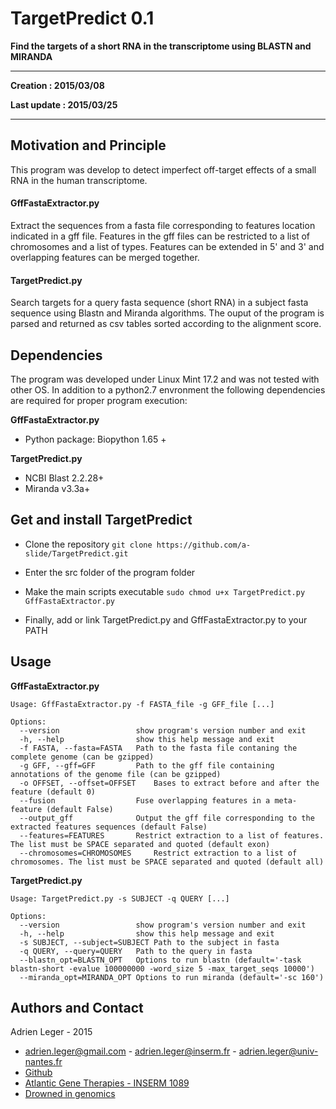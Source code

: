 # TargetPredict 0.1

**Find the targets of a short RNA in the transcriptome using BLASTN and MIRANDA**

---

**Creation : 2015/03/08**

**Last update : 2015/03/25**

---

## Motivation and Principle

This program was develop to detect imperfect off-target effects of a small RNA in the human transcriptome.

#### GffFastaExtractor.py

Extract the sequences from a fasta file corresponding to features location indicated in a gff file. Features in the gff files can be restricted to a list of chromosomes and a list of types. Features can be extended in 5' and 3' and overlapping features can be merged together.

#### TargetPredict.py

Search targets for a query fasta sequence (short RNA) in a subject fasta sequence using Blastn and Miranda algorithms. The ouput of the program is parsed and returned as csv tables sorted according to the alignment score. 

## Dependencies

The program was developed under Linux Mint 17.2 and was not tested with other OS. In addition to a python2.7 envronment the following dependencies are required for proper program execution:

**GffFastaExtractor.py**

* Python package:  Biopython 1.65 +

**TargetPredict.py**

* NCBI Blast 2.2.28+
* Miranda v3.3a+

## Get and install TargetPredict

* Clone the repository ```git clone https://github.com/a-slide/TargetPredict.git```

* Enter the src folder of the program folder

* Make the main scripts executable ```sudo chmod u+x TargetPredict.py GffFastaExtractor.py```

* Finally, add or link TargetPredict.py and GffFastaExtractor.py to your PATH

## Usage

**GffFastaExtractor.py**

```
Usage: GffFastaExtractor.py -f FASTA_file -g GFF_file [...]

Options:
  --version             	show program's version number and exit
  -h, --help            	show this help message and exit
  -f FASTA, --fasta=FASTA	Path to the fasta file contaning the complete genome (can be gzipped)
  -g GFF, --gff=GFF     	Path to the gff file containing annotations of the genome file (can be gzipped)
  -o OFFSET, --offset=OFFSET	Bases to extract before and after the feature (default 0)
  --fusion              	Fuse overlapping features in a meta-feature (default False)
  --output_gff          	Output the gff file corresponding to the extracted features sequences (default False)
  --features=FEATURES   	Restrict extraction to a list of features. The list must be SPACE separated and quoted (default exon)
  --chromosomes=CHROMOSOMES 	Restrict extraction to a list of chromosomes. The list must be SPACE separated and quoted (default all)
```

**TargetPredict.py**

```
Usage: TargetPredict.py -s SUBJECT -q QUERY [...]

Options:
  --version             	show program's version number and exit
  -h, --help            	show this help message and exit
  -s SUBJECT, --subject=SUBJECT	Path to the subject in fasta
  -q QUERY, --query=QUERY	Path to the query in fasta
  --blastn_opt=BLASTN_OPT	Options to run blastn (default='-task blastn-short -evalue 100000000 -word_size 5 -max_target_seqs 10000')
  --miranda_opt=MIRANDA_OPT	Options to run miranda (default='-sc 160')
```

## Authors and Contact

Adrien Leger - 2015

* <adrien.leger@gmail.com> - <adrien.leger@inserm.fr> - <adrien.leger@univ-nantes.fr>
* [Github](https://github.com/a-slide)
* [Atlantic Gene Therapies - INSERM 1089](http://www.atlantic-gene-therapies.fr/)
* [Drowned in genomics](http://a-slide.github.io/)
